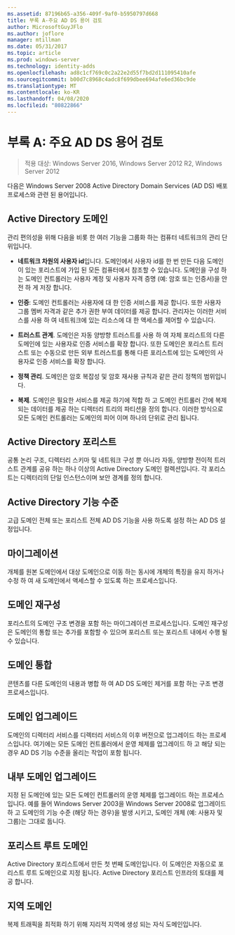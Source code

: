```yaml
---
ms.assetid: 87196b65-a356-409f-9af0-b5950797d668
title: 부록 A-주요 AD DS 용어 검토
author: MicrosoftGuyJFlo
ms.author: joflore
manager: mtillman
ms.date: 05/31/2017
ms.topic: article
ms.prod: windows-server
ms.technology: identity-adds
ms.openlocfilehash: ad8c1cf769c0c2a22e2d55f7bd2d111095410afe
ms.sourcegitcommit: b00d7c8968c4adc8f699dbee694afe6ed36bc9de
ms.translationtype: MT
ms.contentlocale: ko-KR
ms.lasthandoff: 04/08/2020
ms.locfileid: "80822866"
---
```

# <a name="appendix-a-reviewing-key-ad-ds-terms"></a>부록 A: 주요 AD DS 용어 검토

>적용 대상: Windows Server 2016, Windows Server 2012 R2, Windows Server 2012

다음은 Windows Server 2008 Active Directory Domain Services (AD DS) 배포 프로세스와 관련 된 용어입니다.  
  
## <a name="active-directory-domain"></a>Active Directory 도메인  
관리 편의성을 위해 다음을 비롯 한 여러 기능을 그룹화 하는 컴퓨터 네트워크의 관리 단위입니다.  
  
-   **네트워크 차원의 사용자 id**입니다. 도메인에서 사용자 id를 한 번 만든 다음 도메인이 있는 포리스트에 가입 된 모든 컴퓨터에서 참조할 수 있습니다. 도메인을 구성 하는 도메인 컨트롤러는 사용자 계정 및 사용자 자격 증명 (예: 암호 또는 인증서)을 안전 하 게 저장 합니다.  
  
-   **인증**: 도메인 컨트롤러는 사용자에 대 한 인증 서비스를 제공 합니다. 또한 사용자 그룹 멤버 자격과 같은 추가 권한 부여 데이터를 제공 합니다. 관리자는 이러한 서비스를 사용 하 여 네트워크에 있는 리소스에 대 한 액세스를 제어할 수 있습니다.  
  
-   **트러스트 관계**. 도메인은 자동 양방향 트러스트를 사용 하 여 자체 포리스트의 다른 도메인에 있는 사용자로 인증 서비스를 확장 합니다. 또한 도메인은 포리스트 트러스트 또는 수동으로 만든 외부 트러스트를 통해 다른 포리스트에 있는 도메인의 사용자로 인증 서비스를 확장 합니다.  
  
-   **정책 관리**. 도메인은 암호 복잡성 및 암호 재사용 규칙과 같은 관리 정책의 범위입니다.  
  
-   **복제**. 도메인은 필요한 서비스를 제공 하기에 적합 하 고 도메인 컨트롤러 간에 복제 되는 데이터를 제공 하는 디렉터리 트리의 파티션을 정의 합니다. 이러한 방식으로 모든 도메인 컨트롤러는 도메인의 피어 이며 하나의 단위로 관리 됩니다.  
  
## <a name="active-directory-forest"></a>Active Directory 포리스트  
공통 논리 구조, 디렉터리 스키마 및 네트워크 구성 뿐 아니라 자동, 양방향 전이적 트러스트 관계를 공유 하는 하나 이상의 Active Directory 도메인 컬렉션입니다. 각 포리스트는 디렉터리의 단일 인스턴스이며 보안 경계를 정의 합니다.  
  
## <a name="active-directory-functional-level"></a>Active Directory 기능 수준  
고급 도메인 전체 또는 포리스트 전체 AD DS 기능을 사용 하도록 설정 하는 AD DS 설정입니다.  
  
## <a name="migration"></a>마이그레이션  
개체를 원본 도메인에서 대상 도메인으로 이동 하는 동시에 개체의 특징을 유지 하거나 수정 하 여 새 도메인에서 액세스할 수 있도록 하는 프로세스입니다.  
  
## <a name="domain-restructure"></a>도메인 재구성  
포리스트의 도메인 구조 변경을 포함 하는 마이그레이션 프로세스입니다. 도메인 재구성은 도메인의 통합 또는 추가를 포함할 수 있으며 포리스트 또는 포리스트 내에서 수행 될 수 있습니다.  
  
## <a name="domain-consolidation"></a>도메인 통합  
콘텐츠를 다른 도메인의 내용과 병합 하 여 AD DS 도메인 제거를 포함 하는 구조 변경 프로세스입니다.  
  
## <a name="domain-upgrade"></a>도메인 업그레이드  
도메인의 디렉터리 서비스를 디렉터리 서비스의 이후 버전으로 업그레이드 하는 프로세스입니다. 여기에는 모든 도메인 컨트롤러에서 운영 체제를 업그레이드 하 고 해당 되는 경우 AD DS 기능 수준을 올리는 작업이 포함 됩니다.  
  
## <a name="in-place-domain-upgrade"></a>내부 도메인 업그레이드  
지정 된 도메인에 있는 모든 도메인 컨트롤러의 운영 체제를 업그레이드 하는 프로세스입니다. 예를 들어 Windows Server 2003을 Windows Server 2008로 업그레이드 하 고 도메인의 기능 수준 (해당 하는 경우)을 발생 시키고, 도메인 개체 (예: 사용자 및 그룹)는 그대로 둡니다.  
  
## <a name="forest-root-domain"></a>포리스트 루트 도메인  
Active Directory 포리스트에서 만든 첫 번째 도메인입니다. 이 도메인은 자동으로 포리스트 루트 도메인으로 지정 됩니다. Active Directory 포리스트 인프라의 토대를 제공 합니다.  
  
## <a name="regional-domain"></a>지역 도메인  
복제 트래픽을 최적화 하기 위해 지리적 지역에 생성 되는 자식 도메인입니다.  
  


